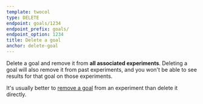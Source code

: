 ```yaml
---
template: twocol
type: DELETE
endpoint: goals/1234
endpoint_prefix: goals/
endpoint_option: 1234
title: Delete a goal
anchor: delete-goal
---
```

Delete a goal and remove it from **all associated experiments**. Deleting a goal will also remove it from past experiments, and you won't be able to see results for that goal on those experiments.

It's usually better to [remove a goal](#add-remove-goal) from an experiment than delete it directly.
